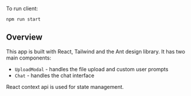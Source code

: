 To run client:
```
npm run start
```

## Overview
This app is built with React, Tailwind and the Ant design library. It has two main components:
- `UploadModal` - handles the file upload and custom user prompts
- `Chat` - handles the chat interface

React context api is used for state management.